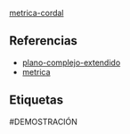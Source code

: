 [metrica-cordal](pdf/metrica-cordal.pdf)

## Referencias
- [plano-complejo-extendido](./plano-complejo-extendido.md)
- [metrica](./metrica.md)

## Etiquetas
#DEMOSTRACIÓN 
